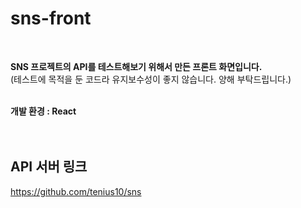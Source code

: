 # sns-front 

<br/>

__SNS 프로젝트의 API를 테스트해보기 위해서 만든 프론트 화면입니다.__ <br/>
(테스트에 목적을 둔 코드라 유지보수성이 좋지 않습니다. 양해 부탁드립니다.) <br/><br/>

__개발 환경 : React__ <br/><br/><br/>

## API 서버 링크
https://github.com/tenius10/sns
